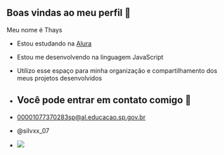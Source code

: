 ## Boas vindas ao meu perfil 💜

Meu nome é Thays 

- Estou estudando na [Alura](https://www.alura.com.br)
- Estou me desenvolvendo na linguagem JavaScript
- Utilizo esse espaço para minha organização e compartilhamento dos meus projetos desenvolvidos

- ## Você pode entrar em contato comigo 📧

- 00001077370283sp@al.educacao.sp.gov.br

- @silvxx_07

- ![](https://media1.tenor.com/m/UPPqqw_sa0EAAAAC/nezuko-demon-slayer.gif)
